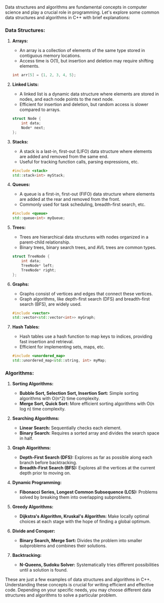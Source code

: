 Data structures and algorithms are fundamental concepts in computer science and play a crucial role in programming. Let's explore some common data structures and algorithms in C++ with brief explanations:

### Data Structures:

1. **Arrays:**
   - An array is a collection of elements of the same type stored in contiguous memory locations.
   - Access time is O(1), but insertion and deletion may require shifting elements.

   ```cpp
   int arr[5] = {1, 2, 3, 4, 5};
   ```

2. **Linked Lists:**
   - A linked list is a dynamic data structure where elements are stored in nodes, and each node points to the next node.
   - Efficient for insertion and deletion, but random access is slower compared to arrays.

   ```cpp
   struct Node {
       int data;
       Node* next;
   };
   ```

3. **Stacks:**
   - A stack is a last-in, first-out (LIFO) data structure where elements are added and removed from the same end.
   - Useful for tracking function calls, parsing expressions, etc.

   ```cpp
   #include <stack>
   std::stack<int> myStack;
   ```

4. **Queues:**
   - A queue is a first-in, first-out (FIFO) data structure where elements are added at the rear and removed from the front.
   - Commonly used for task scheduling, breadth-first search, etc.

   ```cpp
   #include <queue>
   std::queue<int> myQueue;
   ```

5. **Trees:**
   - Trees are hierarchical data structures with nodes organized in a parent-child relationship.
   - Binary trees, binary search trees, and AVL trees are common types.

   ```cpp
   struct TreeNode {
       int data;
       TreeNode* left;
       TreeNode* right;
   };
   ```

6. **Graphs:**
   - Graphs consist of vertices and edges that connect these vertices.
   - Graph algorithms, like depth-first search (DFS) and breadth-first search (BFS), are widely used.

   ```cpp
   #include <vector>
   std::vector<std::vector<int>> myGraph;
   ```

7. **Hash Tables:**
   - Hash tables use a hash function to map keys to indices, providing fast insertion and retrieval.
   - Efficient for implementing sets, maps, etc.

   ```cpp
   #include <unordered_map>
   std::unordered_map<std::string, int> myMap;
   ```

### Algorithms:

1. **Sorting Algorithms:**
   - **Bubble Sort, Selection Sort, Insertion Sort:** Simple sorting algorithms with O(n^2) time complexity.
   - **Merge Sort, Quick Sort:** More efficient sorting algorithms with O(n log n) time complexity.

2. **Searching Algorithms:**
   - **Linear Search:** Sequentially checks each element.
   - **Binary Search:** Requires a sorted array and divides the search space in half.

3. **Graph Algorithms:**
   - **Depth-First Search (DFS):** Explores as far as possible along each branch before backtracking.
   - **Breadth-First Search (BFS):** Explores all the vertices at the current depth prior to moving on.

4. **Dynamic Programming:**
   - **Fibonacci Series, Longest Common Subsequence (LCS):** Problems solved by breaking them into overlapping subproblems.

5. **Greedy Algorithms:**
   - **Dijkstra's Algorithm, Kruskal's Algorithm:** Make locally optimal choices at each stage with the hope of finding a global optimum.

6. **Divide and Conquer:**
   - **Binary Search, Merge Sort:** Divides the problem into smaller subproblems and combines their solutions.

7. **Backtracking:**
   - **N-Queens, Sudoku Solver:** Systematically tries different possibilities until a solution is found.

These are just a few examples of data structures and algorithms in C++. Understanding these concepts is crucial for writing efficient and effective code. Depending on your specific needs, you may choose different data structures and algorithms to solve a particular problem.